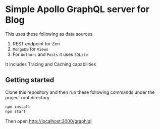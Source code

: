 # Simple Apollo GraphQL server for Blog

This uses these following as data sources

1. REST endpoint for Zen
2. `MongoDB` for `Views`
3. For `Authors` and `Posts` it uses `SQLite`

It includes Tracing and Caching capabilities

## Getting started

Clone this repository and then run these following commands under the project root directory

```bash
npm install
npm start
```

Then open [http://localhost:3000/graphiql](http://localhost:3000/graphiql)
